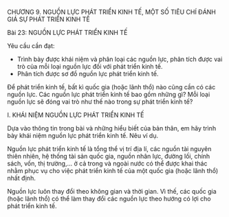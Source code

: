 CHƯƠNG 9.
NGUỒN LỰC PHÁT TRIỂN KINH TẾ, MỘT SỐ
TIÊU CHÍ ĐÁNH GIÁ SỰ PHÁT TRIỂN KINH TẾ

Bài 23: NGUỒN LỰC PHÁT TRIỂN KINH TẾ

Yêu cầu cần đạt:
- Trình bày được khái niệm và phân loại các nguồn lực, phân tích được vai trò của mỗi loại nguồn lực đối với phát triển kinh tế.
- Phân tích được sơ đồ nguồn lực phát triển kinh tế.

Để phát triển kinh tế, bất kì quốc gia (hoặc lãnh thổ) nào cũng cần có các nguồn lực. Các nguồn lực phát triển kinh tế bao gồm những gì? Mỗi loại nguồn lực sẽ đóng vai trò như thế nào trong sự phát triển kinh tế?

I. KHÁI NIỆM NGUỒN LỰC PHÁT TRIỂN KINH TẾ

Dựa vào thông tin trong bài và những hiểu biết của bản thân, em hãy trình bày khái niệm nguồn lực phát triển kinh tế. Nêu ví dụ.

Nguồn lực phát triển kinh tế là tổng thể vị trí địa lí, các nguồn tài nguyên thiên nhiên, hệ thống tài sản quốc gia, nguồn nhân lực, đường lối, chính sách, vốn, thị trường,... ở cả trong và ngoài nước có thể được khai thác nhằm phục vụ cho việc phát triển kinh tế của một quốc gia (hoặc lãnh thổ) nhất định.

Nguồn lực luôn thay đổi theo không gian và thời gian. Vì thế, các quốc gia (hoặc lãnh thổ) có thể làm thay đổi các nguồn lực theo hướng có lợi cho phát triển kinh tế.